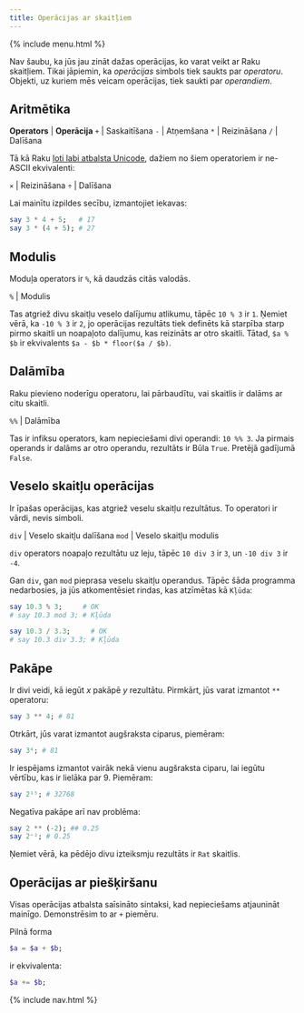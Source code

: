 ```yaml
---
title: Operācijas ar skaitļiem
---
```


{% include menu.html %}

Nav šaubu, ka jūs jau zināt dažas operācijas, ko varat veikt ar Raku skaitļiem. Tikai jāpiemin, ka _operācijas_ simbols tiek saukts par _operatoru_. Objekti, uz kuriem mēs veicam operācijas, tiek saukti par _operandiem_.

## Aritmētika

**Operators** | **Operācija**
`+` | Saskaitīšana
`-` | Atņemšana
`*` | Reizināšana
`/` | Dalīšana

Tā kā Raku [ļoti labi atbalsta Unicode](/lv/essentials/on-unicode), dažiem no šiem operatoriem ir ne-ASCII ekvivalenti:

`×` | Reizināšana
`÷` | Dalīšana

Lai mainītu izpildes secību, izmantojiet iekavas:

```raku
say 3 * 4 + 5;   # 17
say 3 * (4 + 5); # 27
```

## Modulis

Moduļa operators ir `%`, kā daudzās citās valodās.

`%` | Modulis

Tas atgriež divu skaitļu veselo dalījumu atlikumu, tāpēc `10 % 3` ir `1`. Ņemiet vērā, ka `-10 % 3` ir `2`, jo operācijas rezultāts tiek definēts kā starpība starp pirmo skaitli un noapaļoto dalījumu, kas reizināts ar otro skaitli. Tātad, `$a % $b` ir ekvivalents `$a - $b * floor($a / $b)`.

## Dalāmība

Raku pievieno noderīgu operatoru, lai pārbaudītu, vai skaitlis ir dalāms ar citu skaitli.

`%%` | Dalāmība

Tas ir infiksu operators, kam nepieciešami divi operandi: `10 %% 3`. Ja pirmais operands ir dalāms ar otro operandu, rezultāts ir Būla `True`. Pretējā gadījumā `False`.

## Veselo skaitļu operācijas

Ir īpašas operācijas, kas atgriež veselu skaitļu rezultātus. To operatori ir vārdi, nevis simboli.

`div` | Veselo skaitļu dalīšana
`mod` | Veselo skaitļu modulis

`div` operators noapaļo rezultātu uz leju, tāpēc `10 div 3` ir `3`, un `-10 div 3` ir `-4`.

Gan `div`, gan `mod` pieprasa veselu skaitļu operandus. Tāpēc šāda programma nedarbosies, ja jūs atkomentēsiet rindas, kas atzīmētas kā `Kļūda`:

```raku
say 10.3 % 3;     # OK
# say 10.3 mod 3; # Kļūda

say 10.3 / 3.3;     # OK
# say 10.3 div 3.3; # Kļūda
```

## Pakāpe

Ir divi veidi, kā iegūt _x_ pakāpē _y_ rezultātu. Pirmkārt, jūs varat izmantot `**` operatoru:

```raku
say 3 ** 4; # 81
```

Otrkārt, jūs varat izmantot augšraksta ciparus, piemēram:

```raku
say 3⁴; # 81
```

Ir iespējams izmantot vairāk nekā vienu augšraksta ciparu, lai iegūtu vērtību, kas ir lielāka par 9. Piemēram:

```raku
say 2¹⁵; # 32768
```

Negatīva pakāpe arī nav problēma:

```raku
say 2 ** (-2); ## 0.25
say 2⁻²; # 0.25
```

Ņemiet vērā, ka pēdējo divu izteiksmju rezultāts ir `Rat` skaitlis.

## Operācijas ar piešķiršanu

Visas operācijas atbalsta saīsināto sintaksi, kad nepieciešams atjaunināt mainīgo. Demonstrēsim to ar `+` piemēru.

Pilnā forma

```raku
$a = $a + $b;
```

ir ekvivalenta:

```raku
$a += $b;
```

{% include nav.html %}